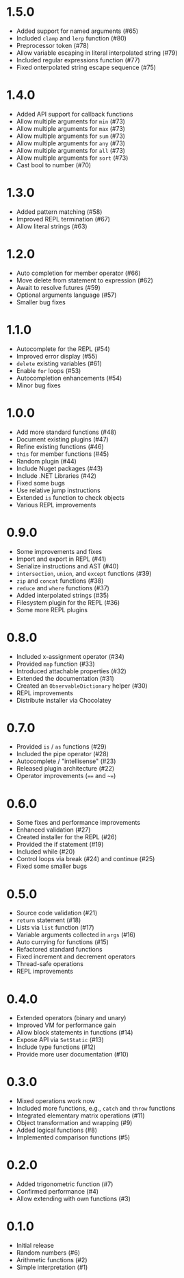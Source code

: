 # 1.5.0

- Added support for named arguments (#65)
- Included `clamp` and `lerp` function (#80)
- Preprocessor token (#78)
- Allow variable escaping in literal interpolated string (#79)
- Included regular expressions function (#77)
- Fixed onterpolated string escape sequence (#75)

# 1.4.0

- Added API support for callback functions
- Allow multiple arguments for `min` (#73)
- Allow multiple arguments for `max` (#73)
- Allow multiple arguments for `sum` (#73)
- Allow multiple arguments for `any` (#73)
- Allow multiple arguments for `all` (#73)
- Allow multiple arguments for `sort` (#73)
- Cast bool to number (#70)

# 1.3.0

- Added pattern matching (#58)
- Improved REPL termination (#67)
- Allow literal strings (#63)

# 1.2.0

- Auto completion for member operator (#66)
- Move delete from statement to expression (#62)
- Await to resolve futures (#59)
- Optional arguments language (#57)
- Smaller bug fixes

# 1.1.0

- Autocomplete for the REPL (#54)
- Improved error display (#55)
- `delete` existing variables (#61)
- Enable `for` loops (#53)
- Autocompletion enhancements (#54)
- Minor bug fixes

# 1.0.0

- Add more standard functions (#48)
- Document existing plugins (#47)
- Refine existing functions (#46)
- `this` for member functions (#45)
- Random plugin (#44)
- Include Nuget packages (#43)
- Include .NET Libraries (#42)
- Fixed some bugs
- Use relative jump instructions
- Extended `is` function to check objects
- Various REPL improvements

# 0.9.0

- Some improvements and fixes
- Import and export in REPL (#41)
- Serialize instructions and AST (#40)
- `intersection`, `union`, and `except` functions (#39)		
- `zip` and `concat` functions (#38)
- `reduce` and `where` functions (#37)
- Added interpolated strings (#35)
- Filesystem plugin for the REPL (#36)
- Some more REPL plugins

# 0.8.0

- Included x-assignment operator (#34)
- Provided `map` function (#33)
- Introduced attachable properties (#32)
- Extended the documentation (#31)
- Created an `ObservableDictionary` helper (#30)
- REPL improvements
- Distribute installer via Chocolatey

# 0.7.0

- Provided `is` / `as` functions (#29)
- Included the pipe operator (#28)
- Autocomplete / "intellisense" (#23)
- Released plugin architecture (#22)
- Operator improvements (`==` and `~=`)

# 0.6.0

- Some fixes and performance improvements
- Enhanced validation (#27)
- Created installer for the REPL (#26)
- Provided the if statement (#19)
- Included while (#20)
- Control loops via break (#24) and continue (#25)
- Fixed some smaller bugs

# 0.5.0

- Source code validation (#21)
- `return` statement (#18)
- Lists via `list` function (#17)
- Variable arguments collected in `args` (#16)
- Auto currying for functions (#15)
- Refactored standard functions
- Fixed increment and decrement operators
- Thread-safe operations
- REPL improvements

# 0.4.0

- Extended operators (binary and unary)
- Improved VM for performance gain
- Allow block statements in functions (#14)
- Expose API via `SetStatic` (#13)
- Include type functions (#12)
- Provide more user documentation (#10)

# 0.3.0

- Mixed operations work now
- Included more functions, e.g., `catch` and `throw` functions
- Integrated elementary matrix operations (#11)
- Object transformation and wrapping (#9)
- Added logical functions (#8)
- Implemented comparison functions (#5)

# 0.2.0

- Added trigonometric function (#7)
- Confirmed performance (#4)
- Allow extending with own functions (#3)

# 0.1.0

- Initial release
- Random numbers (#6)
- Arithmetic functions (#2)
- Simple interpretation (#1)